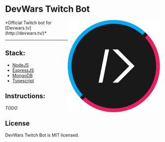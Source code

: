 # DevWars Twitch Bot
<img align="right" src="logo.png">
*Official Twitch bot for [Devwars.tv](http://devwars.tv/)* 

---
## Stack:
* [NodeJS](https://nodejs.org/en/about/)
* [ExpressJS](http://expressjs.com/)
* [MongoDB](https://www.mongodb.org/)
* [Typescript](http://www.typescriptlang.org/)

## Instructions:
*TODO*

## License
DevWars Twitch Bot is MIT licensed.
